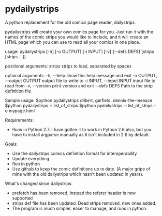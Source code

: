 pydailystrips
=============

A python replacement for the old comics page reader, dailystrips.

pydailystrips will create your own comics page for you. Just run it with the names of the comic strips you would like to include, and it will create an HTML page which you can use to read all your comics in one place. 

usage: pydailystrips [-h] [-o OUTPUT] [-i INPUT] [-v] [--defs DEFS]
                     [strips [strips ...]]

positional arguments:
  strips                strips to load, separated by spaces

optional arguments:
  -h, --help            	show this help message and exit
  -o OUTPUT, --output OUTPUT	output file to write to
  -i INPUT, --input INPUT	input file to read from
  -v, --version     	    	print version and exit
  --defs DEFS           	Path to the strip definition file


Sample usage:
$python pydailystrips dilbert, garfield, dennis-the-menace
$python pydailystrips -i list_of_strips
$python pydailystrips -i list_of_strips -o mypage.html

Requirements:
* Runs in Python 2.7. I have gotten it to work in Python 2.6 also, but you have to install argparse manually as it isn't included in 2.6 by default.

Goals:
* Use the dailystrips comics definition format for interoperability
* Update everything
* Run in python
* Use github to keep the comic definitions up to date. (A major gripe of mine with the old dailystrips which hasn't been updated in years).

What's changed since dailystrips:
* prefetch has been removed, instead the referer header is now supported
* strips.def file has been updated. Dead strips removed, new ones added.
* The program is much simpler, easer to manage, and runs in python.
